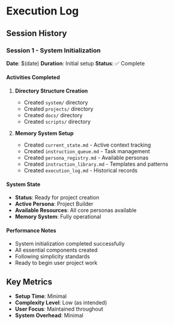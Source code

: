 # Execution Log

## Session History

### Session 1 - System Initialization
**Date**: $(date)
**Duration**: Initial setup
**Status**: ✅ Complete

#### Activities Completed
1. **Directory Structure Creation**
   - Created `system/` directory
   - Created `projects/` directory  
   - Created `docs/` directory
   - Created `scripts/` directory

2. **Memory System Setup**
   - Created `current_state.md` - Active context tracking
   - Created `instruction_queue.md` - Task management
   - Created `persona_registry.md` - Available personas
   - Created `instruction_library.md` - Templates and patterns
   - Created `execution_log.md` - Historical records

#### System State
- **Status**: Ready for project creation
- **Active Persona**: Project Builder
- **Available Resources**: All core personas available
- **Memory System**: Fully operational

#### Performance Notes
- System initialization completed successfully
- All essential components created
- Following simplicity standards
- Ready to begin user project work

## Key Metrics
- **Setup Time**: Minimal
- **Complexity Level**: Low (as intended)
- **User Focus**: Maintained throughout
- **System Overhead**: Minimal 
